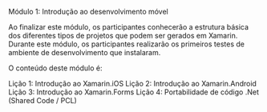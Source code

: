 Módulo 1: Introdução ao desenvolvimento móvel 

Ao finalizar este módulo, os participantes conhecerão a estrutura básica dos diferentes tipos de projetos que podem ser gerados em Xamarin. Durante este módulo, os participantes realizarão os primeiros testes de ambiente de desenvolvimento que instalaram.

O conteúdo deste módulo é:

Lição 1: Introdução ao Xamarin.iOS
Lição 2: Introdução ao Xamarin.Android
Lição 3: Introdução ao Xamarin.Forms
Lição 4: Portabilidade de código .Net (Shared Code / PCL)
